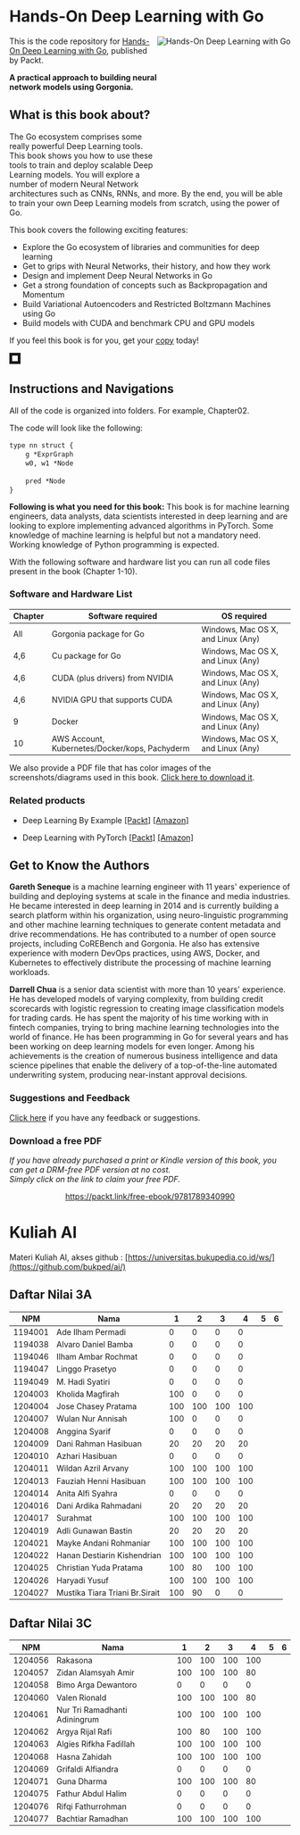 


# Hands-On Deep Learning with Go 

<a href="https://www.packtpub.com/in/big-data-and-business-intelligence/hands-deep-learning-go?utm_source=github&utm_medium=repository&utm_campaign="><img src="https://www.packtpub.com/media/catalog/product/cache/e4d64343b1bc593f1c5348fe05efa4a6/9/7/9781789340990-original.jpeg" alt="Hands-On Deep Learning with Go " height="256px" align="right"></a>

This is the code repository for [Hands-On Deep Learning with Go](https://www.packtpub.com/in/big-data-and-business-intelligence/hands-deep-learning-go?utm_source=github&utm_medium=repository&utm_campaign=), published by Packt.

**A practical approach to building neural network models using Gorgonia.**

## What is this book about?
The Go ecosystem comprises some really powerful Deep Learning tools. This book shows you how to use these tools to train and deploy scalable Deep Learning models. You will explore a number of modern Neural Network architectures such as CNNs, RNNs, and more. By the end, you will be able to train your own Deep Learning models from scratch, using the power of Go.	

This book covers the following exciting features:

* Explore the Go ecosystem of libraries and communities for deep learning
* Get to grips with Neural Networks, their history, and how they work
* Design and implement Deep Neural Networks in Go
* Get a strong foundation of concepts such as Backpropagation and Momentum
* Build Variational Autoencoders and Restricted Boltzmann Machines using Go
* Build models with CUDA and benchmark CPU and GPU models


If you feel this book is for you, get your [copy](https://www.amazon.com/dp/1789340993) today!

<a href="https://www.packtpub.com/?utm_source=github&utm_medium=banner&utm_campaign=GitHubBanner"><img src="https://raw.githubusercontent.com/PacktPublishing/GitHub/master/GitHub.png" 
alt="https://www.packtpub.com/" border="5" /></a>




## Instructions and Navigations
All of the code is organized into folders. For example, Chapter02.

The code will look like the following:
```
type nn struct {
    g *ExprGraph
    w0, w1 *Node

    pred *Node
}
```

**Following is what you need for this book:**
This book is for machine learning engineers, data analysts, data scientists interested in deep learning and are looking to explore implementing advanced algorithms in PyTorch. Some knowledge of machine learning is helpful but not a mandatory need. Working knowledge of Python programming is expected.

With the following software and hardware list you can run all code files present in the book (Chapter 1-10).
### Software and Hardware List
| Chapter | Software required | OS required |
| -------- | ------------------------------------ | ----------------------------------- |
| All | Gorgonia package for Go | Windows, Mac OS X, and Linux (Any) |
| 4,6 | Cu package for Go | Windows, Mac OS X, and Linux (Any) |
| 4,6 | CUDA (plus drivers) from NVIDIA | Windows, Mac OS X, and Linux (Any) |
| 4,6 | NVIDIA GPU that supports CUDA | Windows, Mac OS X, and Linux (Any) |
| 9 | Docker | Windows, Mac OS X, and Linux (Any) |
| 10 | AWS Account, Kubernetes/Docker/kops, Pachyderm | Windows, Mac OS X, and Linux (Any) |


We also provide a PDF file that has color images of the screenshots/diagrams used in this book. [Click here to download it](https://static.packt-cdn.com/downloads/9781789340990_ColorImages.pdf).

### Related products
* Deep Learning By Example  [[Packt]](https://www.packtpub.com/big-data-and-business-intelligence/deep-learning-example?utm_source=github&utm_medium=repository&utm_campaign=) [[Amazon]](https://www.amazon.com/dp/1788399900)

* Deep Learning with PyTorch  [[Packt]](https://www.packtpub.com/big-data-and-business-intelligence/deep-learning-pytorch?utm_source=github&utm_medium=repository&utm_campaign=) [[Amazon]](https://www.amazon.com/dp/1788624335)


## Get to Know the Authors
**Gareth Seneque** is a machine learning engineer with 11 years' experience of building and deploying systems at scale in the finance and media industries. He became interested in deep learning in 2014 and is currently building a search platform within his organization, using neuro-linguistic programming and other machine learning techniques to generate content metadata and drive recommendations. He has contributed to a number of open source projects, including CoREBench and Gorgonia. He also has extensive experience with modern DevOps practices, using AWS, Docker, and Kubernetes to effectively distribute the processing of machine learning workloads.

**Darrell Chua** is a senior data scientist with more than 10 years' experience. He has developed models of varying complexity, from building credit scorecards with logistic regression to creating image classification models for trading cards. He has spent the majority of his time working with in fintech companies, trying to bring machine learning technologies into the world of finance. He has been programming in Go for several years and has been working on deep learning models for even longer. Among his achievements is the creation of numerous business intelligence and data science pipelines that enable the delivery of a top-of-the-line automated underwriting system, producing near-instant approval decisions.



### Suggestions and Feedback
[Click here](https://docs.google.com/forms/d/e/1FAIpQLSdy7dATC6QmEL81FIUuymZ0Wy9vH1jHkvpY57OiMeKGqib_Ow/viewform) if you have any feedback or suggestions.


### Download a free PDF

 <i>If you have already purchased a print or Kindle version of this book, you can get a DRM-free PDF version at no cost.<br>Simply click on the link to claim your free PDF.</i>
<p align="center"> <a href="https://packt.link/free-ebook/9781789340990">https://packt.link/free-ebook/9781789340990 </a> </p>


# Kuliah AI
Materi Kuliah AI, akses github : [https://universitas.bukupedia.co.id/ws/](https://github.com/bukped/ai/)


## Daftar Nilai 3A

| NPM      | Nama | 1 | 2 | 3 | 4 | 5 | 6 |
| ----------- | ----------- | ----------- | ----------- | ----------- | ----------- | ----------- | ----------- |
| 1194001      | Ade Ilham Permadi | 0 | 0 | 0  | 0 |  | |
| 1194038   | Alvaro Daniel Bamba | 0 | 0 | 0 | 0 |  | |
| 1194046   | Ilham Ambar Rochmat | 0 | 0 | 0 | 0|  |  |
| 1194047   | Linggo Prasetyo | 0 | 0 | 0 | 0 |  |  |
| 1194049   | M. Hadi Syatiri | 0 | 0 | 0 | 0 |  |  |
| 1204003   | Kholida Magfirah | 100 | 0 | 0 | 0 |  |  |
| 1204004   | Jose Chasey Pratama | 100 | 100 | 100 | 100 |  |  |
| 1204007   | Wulan Nur Annisah | 100 | 0 | 0 | 0 |  |  |
| 1204008   | Anggina Syarif | 0 | 0 | 0 | 0 |  |  |
| 1204009   | Dani Rahman Hasibuan | 20 | 20 | 20 | 20 |  |  |
| 1204010   | Azhari Hasibuan | 0 | 0 | 0 | 0 |  |  |
| 1204011   | Wildan Azril Arvany | 100 | 100 | 100 | 100 |  |  |
| 1204013   | Fauziah Henni Hasibuan | 100 | 100 | 100 | 100 |  |  |
| 1204014   | Anita Alfi Syahra | 0 | 0 | 0 | 0 |  |  |
| 1204016   | Dani Ardika Rahmadani | 20 | 20 | 20 | 20 |  |  |  |
| 1204017   | Surahmat | 100 | 100 | 100 | 100 |  |  |
| 1204019   | Adli Gunawan Bastin | 20 | 20 | 20 | 20 |  |  |
| 1204021   | Mayke Andani Rohmaniar | 100 | 100 | 100 | 100 |  |  |
| 1204022   | Hanan Destiarin Kishendrian | 100 | 100 | 100 | 100 |  |  |
| 1204025   | Christian Yuda Pratama | 100 | 80 | 100 | 100 |  |  |
| 1204026   | Haryadi Yusuf | 100 | 100 | 100 | 100 |  |  |
| 1204027   | Mustika Tiara Triani Br.Sirait | 100 | 90 | 0 | 0 |  |  |

## Daftar Nilai 3C

| NPM      | Nama | 1 | 2 | 3 | 4 | 5 | 6 |
| ----------- | ----------- | ----------- | ----------- | ----------- | ----------- | ----------- | ----------- |
| 1204056      | Rakasona | 100 | 100 | 100  | 100 |  | |
| 1204057   | Zidan Alamsyah Amir | 100 | 100 | 100 | 80 |  | |
| 1204058   | Bimo Arga Dewantoro | 0 | 0 | 0 | 0|  |  |
| 1204060   | Valen Rionald | 100 | 100 | 100 | 80 |  |  |
| 1204061   | Nur Tri Ramadhanti Adiningrum | 100 | 100 | 100 | 100 |  |  |
| 1204062   | Argya Rijal Rafi | 100 | 80 | 100 | 100 |  |  |
| 1204063   | Algies Rifkha Fadillah | 100 | 100 | 100 | 100 |  |  |
| 1204068   | Hasna Zahidah | 100 | 100 | 100 | 100 |  |  |
| 1204069   | Grifaldi Alfiandra | 0 | 0 | 0 | 0 |  |  |
| 1204071   | Guna Dharma | 100 | 100 | 100 | 80 |  |  |
| 1204075   | Fathur Abdul Halim | 0 | 0 | 0 | 0 |  |  |
| 1204076   | Rifqi Fathurrohman | 0 | 0 | 0 | 0 |  |  |
| 1204077   | Bachtiar Ramadhan | 100 | 100 | 100 | 100 |  |  |

